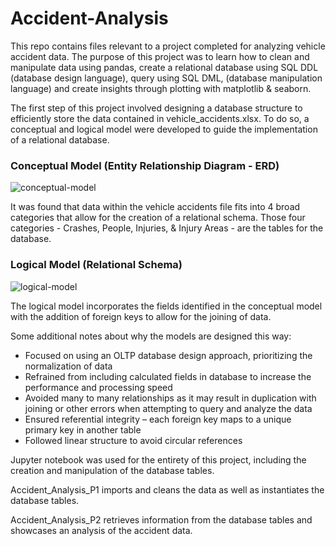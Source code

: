 # Accident-Analysis

This repo contains files relevant to a project completed for analyzing vehicle accident data.
The purpose of this project was to learn how to clean and manipulate data using pandas, create a relational 
database using SQL DDL (database design language), query using SQL DML, (database manipulation language)
and create insights through plotting with matplotlib & seaborn.

The first step of this project involved designing a database structure to efficiently store the data contained in 
vehicle_accidents.xlsx. To do so, a conceptual and logical model were developed to guide the implementation of a 
relational database. 

### Conceptual Model (Entity Relationship Diagram - ERD)

![conceptual-model](https://github.com/zbiery/Accident-Analysis/assets/137420393/8873fb8e-6d33-4c99-bf31-6228b0d235fc)

It was found that data within the vehicle accidents file fits into 4 broad categories that allow for the creation
of a relational schema. Those four categories - Crashes, People, Injuries, & Injury Areas - are the tables for the
database.

### Logical Model (Relational Schema)

![logical-model](https://github.com/zbiery/Accident-Analysis/assets/137420393/139b3674-f651-4a4e-a44b-94f4b23bce57)

The logical model incorporates the fields identified in the conceptual model with the addition of foreign keys to allow for the joining of data. 

Some additional notes about why the models are designed this way:
* Focused on using an OLTP database design approach, prioritizing the normalization of data
* Refrained from including calculated fields in database to increase the performance and processing speed 
*	Avoided many to many relationships as it may result in duplication with joining or other errors when attempting to query and analyze the data
* Ensured referential integrity – each foreign key maps to a unique primary key in another table
* Followed linear structure to avoid circular references 

Jupyter notebook was used for the entirety of this project, including the creation and manipulation of the database tables.

Accident_Analysis_P1 imports and cleans the data as well as instantiates the database tables.

Accident_Analysis_P2 retrieves information from the database tables and showcases an analysis of the accident data.

